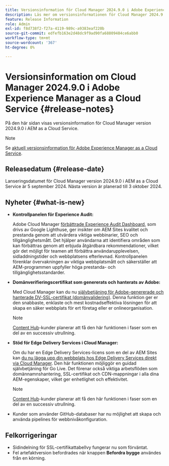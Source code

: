 ```yaml
---
title: Versionsinformation för Cloud Manager 2024.9.0 i Adobe Experience Manager as a Cloud Service
description: Läs mer om versionsinformationen för Cloud Manager 2024.9.0 i AEM as a Cloud Service.
feature: Release Information
role: Admin
exl-id: f8d738f2-f27a-4119-989c-a9383eaf220b
source-git-commit: edfefb163e2d48dc9f9ad90fa68809484ce6abb0
workflow-type: tm+mt
source-wordcount: '367'
ht-degree: 0%

---
```


# Versionsinformation om Cloud Manager 2024.9.0 i Adobe Experience Manager as a Cloud Service {#release-notes}

På den här sidan visas versionsinformation för Cloud Manager version 2024.9.0 i AEM as a Cloud Service.

>[!NOTE]
>
>Se [aktuell versionsinformation för Adobe Experience Manager as a Cloud Service](/help/release-notes/release-notes-cloud/release-notes-current.md).

## Releasedatum {#release-date}

Lanseringsdatumet för Cloud Manager version 2024.9.0 i AEM as a Cloud Service är 5 september 2024. Nästa version är planerad till 3 oktober 2024.

## Nyheter {#what-is-new}

* **Kontrollpanelen för Experience Audit:**

  Adobe Cloud Manager [förbättrade Experience Audit Dashboard](/help/implementing/cloud-manager/experience-audit-dashboard.md), som drivs av Google Lighthuse, ger insikter om AEM Sites kvalitet och prestanda genom att utvärdera viktiga webbinarier, SEO och tillgänglighetsmått. Det hjälper användarna att identifiera områden som kan förbättras genom att erbjuda åtgärdbara rekommendationer, vilket gör det möjligt för teamen att förbättra användarupplevelsen, sidladdningstider och webbplatsens efterlevnad. Kontrollpanelen förenklar övervakningen av viktiga webbplatsmått och säkerställer att AEM-programmen uppfyller höga prestanda- och tillgänglighetsstandarder.

* **Domänverifieringscertifikat som genererats och hanterats av Adobe:**

  Med Cloud Manager kan du nu [självbetjäning för Adobe-genererade och hanterade DV-SSL-certifikat (domänvalidering)](/help/implementing/cloud-manager/managing-ssl-certifications/add-ssl-certificate.md). Denna funktion ger er den snabbaste, enklaste och mest kostnadseffektiva lösningen för att skapa en säker webbplats för ert företag eller er onlineorganisation. <!-- CMGR-52403 -->

  >[!NOTE]
  >
  >[Content Hub](/help/assets/product-overview.md)-kunder planerar att få den här funktionen i faser som en del av en successiv utrullning.

* **Stöd för Edge Delivery Services i Cloud Manager:**

  Om du har en Edge Delivery Services-licens som en del av AEM Sites kan [du nu lägga upp din webbplats hos Edge Delivery Services direkt via Cloud Manager](/help/implementing/cloud-manager/edge-delivery/introduction-to-edge-delivery-services.md). Den här funktionen möjliggör en guidad självbetjäning för Go Live. Det förenar också viktiga arbetsflöden som domännamnshantering, SSL-certifikat och CDN-mappningar i alla dina AEM-egenskaper, vilket ger enhetlighet och effektivitet. <!-- CMGR-49859 -->

  >[!NOTE]
  >
  >[Content Hub](/help/assets/product-overview.md)-kunder planerar att få den här funktionen i faser som en del av en successiv utrullning.

* Kunder som använder GitHub-databaser har nu möjlighet att skapa och använda pipelines för webbnivåkonfiguration. <!--( KEEP IN? SP: YES CMGR-59046 and Slack https://cq-dev.slack.com/archives/C07LFP5BZ2L/p1725407057847379 ) -->

<!--
## Private beta program {#private-beta-program}

For a chance to test some upcoming features, be a part of Adobe's private beta program. 
-->


## Felkorrigeringar

* Sidindelning för SSL-certifikattabellvy fungerar nu som förväntat. <!-- (CMGR-60804 - [UI] Pagination doesn't work for ssl certificates) -->
* Fel artefaktversion befordrades när knappen **Befordra bygge** användes från en körning. <!-- ( KEEP IN? SP: YES CMGR-59519 and Slack https://cq-dev.slack.com/archives/C07LFPN2R08/p1725408253474129 ) -->

<!-- * Slack message says next release? SP: REMOVE (Leave in for now) SSL Certificates table in Cloud Manager now enables pagination in the user experience. ( https://jira.corp.adobe.com/browse/CMGR-61041 and Slack https://cq-dev.slack.com/archives/C07LFRE9QJU/p1725408553760009 ) -->
